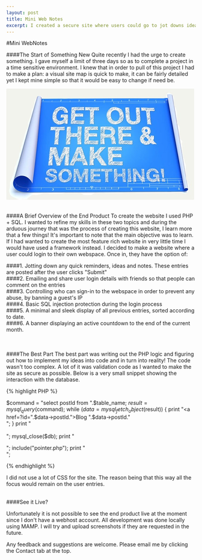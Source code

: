 ```yaml
---
layout: post
title: Mini Web Notes  
excerpt: I created a secure site where users could go to jot downs ideas, thoughts and notes
---
```

#Mini WebNotes
<br/>

####The Start of Something New
Quite recently I had the urge to create something. I gave myself a limit of three days so as to 
complete a project in a time sensitive environment. I knew that in order to pull of this project
I had to make a plan: a visual site map is quick to make, it can be fairly detailed yet 
I kept mine simple so that it would be easy to change if need be. 

![alt text](/images/make.jpg "Innovation")

<br/>
####A Brief Overview of the End Product
To create the website I used PHP + SQL. I wanted to refine my skills in these two topics and during the
arduous journey that was the process of creating this website, I learn more that a few things! It's important 
to note that the main objective was to learn. If I had wanted to create the most feature rich website in very little
time I would have used a framework instead. 
I decided to make a website where a user could login to their own webspace. Once in, they have the option of:
<br/>


####1. Jotting down any quick reminders, ideas and notes. These entries are posted after the user clicks "Submit" 
<br/>
####2. Emailing and share user login details with friends so that people can comment on the entries 
<br/>
####3. Controlling who can sign-in to the webspace in order to prevent any abuse, by banning a guest's IP
<br/>
####4. Basic SQL injection protection during the login process
<br/>
####5. A minimal and sleek display of all previous entries, sorted according to date. 
<br/>
####6. A banner displaying an active countdown to the end of the current month.  

<br/>
<br/>
####The Best Part
The best part was writing out the PHP logic and figuring out how to implement my ideas into code and in turn into 
reality! The code wasn't too complex. A lot of it was validation code as I wanted to make the site as secure as 
possible. Below is a very small snippet showing the interaction with the database. 

{% highlight PHP %}

$command = "select postId from ".$table_name;
$result = mysql_query($command);
while ($data = mysql_fetch_object($result))
{
	print "<TR><TD><a href=?id=".$data->postId.">Blog ".$data->postId."</a></TD><br/>";
}
print "<br/><br/>";
mysql_close($db);
print "<div class = blog_entry>";
include("pointer.php"); 
print "</div>";

{% endhighlight %}
<br/>

I did not use a lot of CSS for the site. The reason being that this way all the focus would remain on the 
user entries.  

<br/>
####See it Live?

Unfortunately it is not possible to see the end product live at the moment since I don't have a webhost account.
All development was done locally using MAMP. I will try and upload screenshots if they are requested
in the future.  


Any feedback and suggestions are welcome. Please email me by clicking the Contact tab at the top. 
 


  